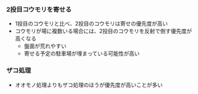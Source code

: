 ### 2投目コウモリを寄せる

- 1投目のコウモリと比べ、2投目のコウモリは寄せの優先度が高い
- コウモリが場に複数いる場合には、2投目のコウモリを反射で倒す優先度が高くなる
  - 盤面が荒れやすい
  - 寄せる予定の駐車場が埋まっている可能性が高い

### ザコ処理

- オオモノ処理よりもザコ処理のほうが優先度が高いことが多い
